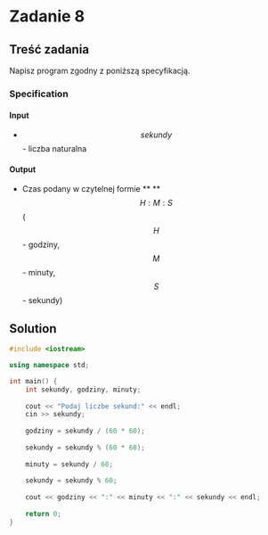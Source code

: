 # Zadanie 8

## Treść zadania

Napisz program zgodny z poniższą specyfikacją.

### Specification

#### Input

* $$sekundy$$ - liczba naturalna

#### Output

* Czas podany w czytelnej formie ** **$$H:M:S$$ ($$H$$ - godziny, $$M$$ - minuty, $$S$$ - sekundy)

## Solution

```cpp
#include <iostream>

using namespace std;

int main() {
    int sekundy, godziny, minuty;
    
    cout << "Podaj liczbe sekund:" << endl;
    cin >> sekundy;
    
    godziny = sekundy / (60 * 60);
    
    sekundy = sekundy % (60 * 60);
    
    minuty = sekundy / 60;
    
    sekundy = sekundy % 60;
    
    cout << godziny << ":" << minuty << ":" << sekundy << endl;
    
    return 0;
}
```
